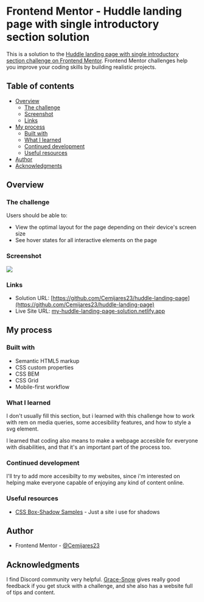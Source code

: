 # Frontend Mentor - Huddle landing page with single introductory section solution

This is a solution to the [Huddle landing page with single introductory section challenge on Frontend Mentor](https://www.frontendmentor.io/challenges/huddle-landing-page-with-a-single-introductory-section-B_2Wvxgi0). Frontend Mentor challenges help you improve your coding skills by building realistic projects. 

## Table of contents

- [Overview](#overview)
  - [The challenge](#the-challenge)
  - [Screenshot](#screenshot)
  - [Links](#links)
- [My process](#my-process)
  - [Built with](#built-with)
  - [What I learned](#what-i-learned)
  - [Continued development](#continued-development)
  - [Useful resources](#useful-resources)
- [Author](#author)
- [Acknowledgments](#acknowledgments)

## Overview

### The challenge

Users should be able to:

- View the optimal layout for the page depending on their device's screen size
- See hover states for all interactive elements on the page

### Screenshot

![](./screenshot-template.png)

### Links

- Solution URL: [https://github.com/Cemijares23/huddle-landing-page](https://github.com/Cemijares23/huddle-landing-page)
- Live Site URL: [my-huddle-landing-page-solution.netlify.app](my-huddle-landing-page-solution.netlify.app)

## My process

### Built with

- Semantic HTML5 markup
- CSS custom properties
- CSS BEM
- CSS Grid
- Mobile-first workflow

### What I learned

I don't usually fill this section, but i learned with this challenge how to work with rem on media queries, some accesibility features, and how to style a svg element.

I learned that coding also means to make a webpage accesible for everyone with disabilities, and that it's an important part of the process too.

### Continued development

I'll try to add more accesibilty to my websites, since i'm interested on helping make everyone capable of enjoying any kind of content online.

### Useful resources

- [CSS Box-Shadow Samples](https://www.example.com) - Just a site i use for shadows

## Author

- Frontend Mentor - [@Cemijares23](https://www.frontendmentor.io/profile/Cemijares23)


## Acknowledgments

I find Discord community very helpful. [Grace-Snow](https://fedmentor.dev/) gives really good feedback if you get stuck with a challenge, and she also has a website full of tips and content.
